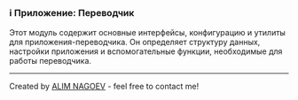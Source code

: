 ### ℹ️ Приложение: Переводчик

Этот модуль содержит основные интерфейсы, конфигурацию и утилиты для приложения-переводчика.
Он определяет структуру данных, настройки приложения и вспомогательные функции,
необходимые для работы переводчика.

-----
Created by [ALIM NAGOEV](https://github.com/nagoev-id) - feel free to contact me!

